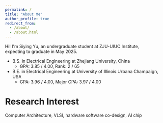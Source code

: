 ```yaml
---
permalink: /
title: "About Me"
author_profile: true
redirect_from: 
  - /about/
  - /about.html
---
```

Hi! I'm Siying Yu, an undergraduate student at ZJU-UIUC Institute, expecting to graduate in May 2025.
- B.S. in Electrical Engineering at Zhejiang University, China  
  - GPA: 3.85 / 4.00, Rank: 2 / 65  
- B.E. in Electrical Engineering at University of Illinois Urbana Champaign, USA
  - GPA: 3.96 / 4.00, Major GPA: 3.97 / 4.00  

Research Interest
======
Computer Architecture, VLSI, hardware software co-design, AI chip
